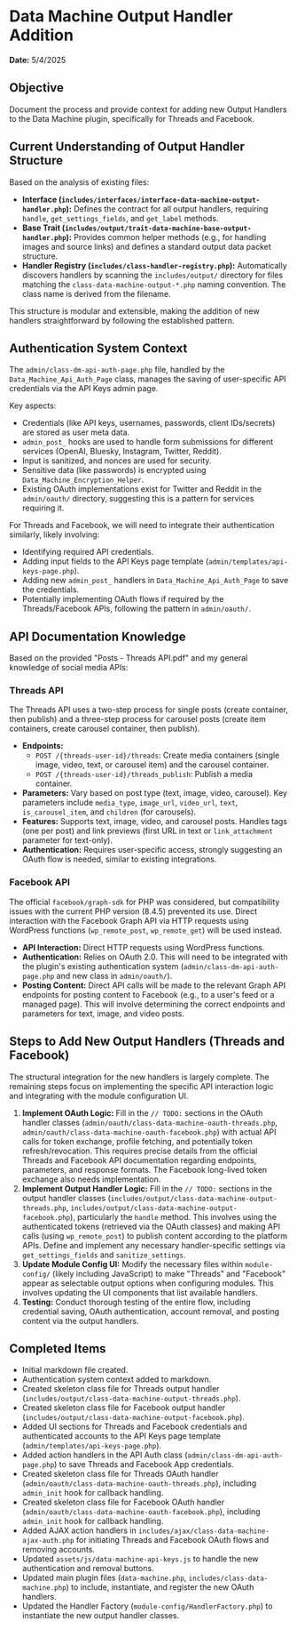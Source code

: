 # Data Machine Output Handler Addition

**Date:** 5/4/2025

## Objective

Document the process and provide context for adding new Output Handlers to the Data Machine plugin, specifically for Threads and Facebook.

## Current Understanding of Output Handler Structure

Based on the analysis of existing files:

- **Interface (`includes/interfaces/interface-data-machine-output-handler.php`):** Defines the contract for all output handlers, requiring `handle`, `get_settings_fields`, and `get_label` methods.
- **Base Trait (`includes/output/trait-data-machine-base-output-handler.php`):** Provides common helper methods (e.g., for handling images and source links) and defines a standard output data packet structure.
- **Handler Registry (`includes/class-handler-registry.php`):** Automatically discovers handlers by scanning the `includes/output/` directory for files matching the `class-data-machine-output-*.php` naming convention. The class name is derived from the filename.

This structure is modular and extensible, making the addition of new handlers straightforward by following the established pattern.

## Authentication System Context

The `admin/class-dm-api-auth-page.php` file, handled by the `Data_Machine_Api_Auth_Page` class, manages the saving of user-specific API credentials via the API Keys admin page.

Key aspects:
- Credentials (like API keys, usernames, passwords, client IDs/secrets) are stored as user meta data.
- `admin_post_` hooks are used to handle form submissions for different services (OpenAI, Bluesky, Instagram, Twitter, Reddit).
- Input is sanitized, and nonces are used for security.
- Sensitive data (like passwords) is encrypted using `Data_Machine_Encryption_Helper`.
- Existing OAuth implementations exist for Twitter and Reddit in the `admin/oauth/` directory, suggesting this is a pattern for services requiring it.

For Threads and Facebook, we will need to integrate their authentication similarly, likely involving:
- Identifying required API credentials.
- Adding input fields to the API Keys page template (`admin/templates/api-keys-page.php`).
- Adding new `admin_post_` handlers in `Data_Machine_Api_Auth_Page` to save the credentials.
- Potentially implementing OAuth flows if required by the Threads/Facebook APIs, following the pattern in `admin/oauth/`.

## API Documentation Knowledge

Based on the provided "Posts - Threads API.pdf" and my general knowledge of social media APIs:

### Threads API

The Threads API uses a two-step process for single posts (create container, then publish) and a three-step process for carousel posts (create item containers, create carousel container, then publish).

-   **Endpoints:**
    -   `POST /{threads-user-id}/threads`: Create media containers (single image, video, text, or carousel item) and the carousel container.
    -   `POST /{threads-user-id}/threads_publish`: Publish a media container.
-   **Parameters:** Vary based on post type (text, image, video, carousel). Key parameters include `media_type`, `image_url`, `video_url`, `text`, `is_carousel_item`, and `children` (for carousels).
-   **Features:** Supports text, image, video, and carousel posts. Handles tags (one per post) and link previews (first URL in text or `link_attachment` parameter for text-only).
-   **Authentication:** Requires user-specific access, strongly suggesting an OAuth flow is needed, similar to existing integrations.

### Facebook API

The official `facebook/graph-sdk` for PHP was considered, but compatibility issues with the current PHP version (8.4.5) prevented its use. Direct interaction with the Facebook Graph API via HTTP requests using WordPress functions (`wp_remote_post`, `wp_remote_get`) will be used instead.

-   **API Interaction:** Direct HTTP requests using WordPress functions.
-   **Authentication:** Relies on OAuth 2.0. This will need to be integrated with the plugin's existing authentication system (`admin/class-dm-api-auth-page.php` and new class in `admin/oauth/`).
-   **Posting Content:** Direct API calls will be made to the relevant Graph API endpoints for posting content to Facebook (e.g., to a user's feed or a managed page). This will involve determining the correct endpoints and parameters for text, image, and video posts.

## Steps to Add New Output Handlers (Threads and Facebook)

The structural integration for the new handlers is largely complete. The remaining steps focus on implementing the specific API interaction logic and integrating with the module configuration UI.

1.  **Implement OAuth Logic:** Fill in the `// TODO:` sections in the OAuth handler classes (`admin/oauth/class-data-machine-oauth-threads.php`, `admin/oauth/class-data-machine-oauth-facebook.php`) with actual API calls for token exchange, profile fetching, and potentially token refresh/revocation. This requires precise details from the official Threads and Facebook API documentation regarding endpoints, parameters, and response formats. The Facebook long-lived token exchange also needs implementation.
2.  **Implement Output Handler Logic:** Fill in the `// TODO:` sections in the output handler classes (`includes/output/class-data-machine-output-threads.php`, `includes/output/class-data-machine-output-facebook.php`), particularly the `handle` method. This involves using the authenticated tokens (retrieved via the OAuth classes) and making API calls (using `wp_remote_post`) to publish content according to the platform APIs. Define and implement any necessary handler-specific settings via `get_settings_fields` and `sanitize_settings`.
3.  **Update Module Config UI:** Modify the necessary files within `module-config/` (likely including JavaScript) to make "Threads" and "Facebook" appear as selectable output options when configuring modules. This involves updating the UI components that list available handlers.
4.  **Testing:** Conduct thorough testing of the entire flow, including credential saving, OAuth authentication, account removal, and posting content via the output handlers.

## Completed Items

- Initial markdown file created.
- Authentication system context added to markdown.
- Created skeleton class file for Threads output handler (`includes/output/class-data-machine-output-threads.php`).
- Created skeleton class file for Facebook output handler (`includes/output/class-data-machine-output-facebook.php`).
- Added UI sections for Threads and Facebook credentials and authenticated accounts to the API Keys page template (`admin/templates/api-keys-page.php`).
- Added action handlers in the API Auth class (`admin/class-dm-api-auth-page.php`) to save Threads and Facebook App credentials.
- Created skeleton class file for Threads OAuth handler (`admin/oauth/class-data-machine-oauth-threads.php`), including `admin_init` hook for callback handling.
- Created skeleton class file for Facebook OAuth handler (`admin/oauth/class-data-machine-oauth-facebook.php`), including `admin_init` hook for callback handling.
- Added AJAX action handlers in `includes/ajax/class-data-machine-ajax-auth.php` for initiating Threads and Facebook OAuth flows and removing accounts.
- Updated `assets/js/data-machine-api-keys.js` to handle the new authentication and removal buttons.
- Updated main plugin files (`data-machine.php`, `includes/class-data-machine.php`) to include, instantiate, and register the new OAuth handlers.
- Updated the Handler Factory (`module-config/HandlerFactory.php`) to instantiate the new output handler classes.